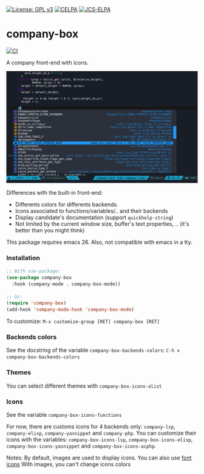 [![License: GPL v3](https://img.shields.io/badge/License-GPL%20v3-blue.svg)](https://www.gnu.org/licenses/gpl-3.0)
[![CELPA](https://celpa.conao3.com/packages/company-box-badge.svg)](https://celpa.conao3.com/#/company-box)
[![JCS-ELPA](https://raw.githubusercontent.com/jcs-emacs/jcs-elpa/master/badges/company-box.svg)](https://jcs-emacs.github.io/jcs-elpa/#/company-box)

# company-box

[![CI](https://github.com/elp-revive/company-box/actions/workflows/test.yml/badge.svg)](https://github.com/elp-revive/company-box/actions/workflows/test.yml)

A company front-end with icons.

![company-box](etc/company-box.png)

Differences with the built-in front-end:
- Differents colors for differents backends.
- Icons associated to functions/variables/.. and their backends
- Display candidate's documentation (support `quickhelp-string`)
- Not limited by the current window size, buffer's text properties, .. (it's better than you might think)

This package requires emacs 26.
Also, not compatible with emacs in a tty.

### Installation
``` el
;; With use-package:
(use-package company-box
  :hook (company-mode . company-box-mode))

;; Or:
(require 'company-box)
(add-hook 'company-mode-hook 'company-box-mode)
```

To customize:
`M-x customize-group [RET] company-box [RET]`

### Backends colors

See the docstring of the variable `company-box-backends-colors`:
`C-h v company-box-backends-colors`

### Themes

You can select different themes with `company-box-icons-alist`

### Icons

See the variable `company-box-icons-functions`

For now, there are customs icons for 4 backends only: `company-lsp`, `company-elisp`, `company-yasnippet` and `company-php`.
You can customize their icons with the variables:
`company-box-icons-lsp`, `company-box-icons-elisp`, `company-box-icons-yasnippet` and `company-box-icons-acphp`.

Notes:
By default, images are used to display icons.
You can also use [font icons](https://github.com/sebastiencs/company-box/wiki/icons)
With images, you can't change icons colors
